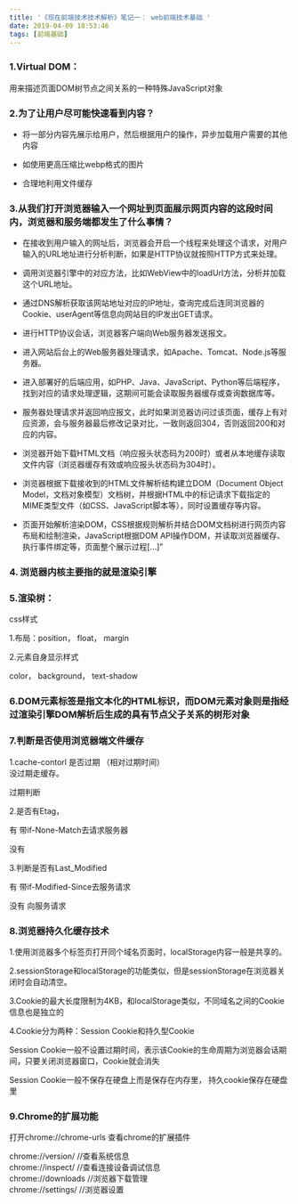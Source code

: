 ```yaml
---
title: '《现在前端技术技术解析》笔记一： web前端技术基础 '
date: 2019-04-09 18:53:46
tags: [前端基础]
---
```

### 1.Virtual DOM：  
用来描述页面DOM树节点之间关系的一种特殊JavaScript对象  
### 2.为了让用户尽可能快速看到内容？  
* 将一部分内容先展示给用户，然后根据用户的操作，异步加载用户需要的其他内容
<!--more-->
* 如使用更高压缩比webp格式的图片

* 合理地利用文件缓存

### 3.从我们打开浏览器输入一个网址到页面展示网页内容的这段时间内，浏览器和服务端都发生了什么事情？
* 在接收到用户输入的网址后，浏览器会开启一个线程来处理这个请求，对用户输入的URL地址进行分析判断，如果是HTTP协议就按照HTTP方式来处理。

* 调用浏览器引擎中的对应方法，比如WebView中的loadUrl方法，分析并加载这个URL地址。

* 通过DNS解析获取该网站地址对应的IP地址，查询完成后连同浏览器的Cookie、userAgent等信息向网站目的IP发出GET请求。

* 进行HTTP协议会话，浏览器客户端向Web服务器发送报文。

* 进入网站后台上的Web服务器处理请求，如Apache、Tomcat、Node.js等服务器。

* 进入部署好的后端应用，如PHP、Java、JavaScript、Python等后端程序，找到对应的请求处理逻辑，这期间可能会读取服务器缓存或查询数据库等。

* 服务器处理请求并返回响应报文，此时如果浏览器访问过该页面，缓存上有对应资源，会与服务器最后修改记录对比，一致则返回304，否则返回200和对应的内容。

* 浏览器开始下载HTML文档（响应报头状态码为200时）或者从本地缓存读取文件内容（浏览器缓存有效或响应报头状态码为304时）。

* 浏览器根据下载接收到的HTML文件解析结构建立DOM（Document Object Model，文档对象模型）文档树，并根据HTML中的标记请求下载指定的MIME类型文件（如CSS、JavaScript脚本等），同时设置缓存等内容。

* 页面开始解析渲染DOM，CSS根据规则解析并结合DOM文档树进行网页内容布局和绘制渲染，JavaScript根据DOM API操作DOM，并读取浏览器缓存、执行事件绑定等，页面整个展示过程[…]”

### 4. 浏览器内核主要指的就是渲染引擎
### 5.渲染树：
css样式  

1.布局：position， float， margin  

2.元素自身显示样式  

color， background， text-shadow  

### 6.DOM元素标签是指文本化的HTML标识，而DOM元素对象则是指经过渲染引擎DOM解析后生成的具有节点父子关系的树形对象
### 7.判断是否使用浏览器端文件缓存
1.cache-contorl 是否过期 （相对过期时间）  
没过期走缓存。  

过期判断  

2.是否有Etag，  

有 带if-None-Match去请求服务器  

没有  

3.判断是否有Last_Modified  

有 带if-Modified-Since去服务请求  

没有 向服务请求  

### 8.浏览器持久化缓存技术
1.使用浏览器多个标签页打开同个域名页面时，localStorage内容一般是共享的。  

2.sessionStorage和localStorage的功能类似，但是sessionStorage在浏览器关闭时会自动清空。  

3.Cookie的最大长度限制为4KB，和localStorage类似，不同域名之间的Cookie信息也是独立的  

4.Cookie分为两种：Session Cookie和持久型Cookie   

Session Cookie一般不设置过期时间，表示该Cookie的生命周期为浏览器会话期间，只要关闭浏览器窗口，Cookie就会消失  

Session Cookie一般不保存在硬盘上而是保存在内存里， 持久cookie保存在硬盘里  

### 9.Chrome的扩展功能
打开chrome://chrome-urls 查看chrome的扩展插件  

chrome://version/ //查看系统信息   
chrome://inspect/ //查看连接设备调试信息   
chrome://downloads //浏览器下载管理   
chrome://settings/ //浏览器设置 

